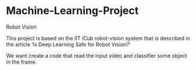 # Machine-Learning-Project
Robot Vision 

This project is based on the IIT iCub robot-vision system that is described in the article ‘Is Deep Learning Safe for Robot Vision?’

We want create a code that read the input video and classifier some object in the frame.

